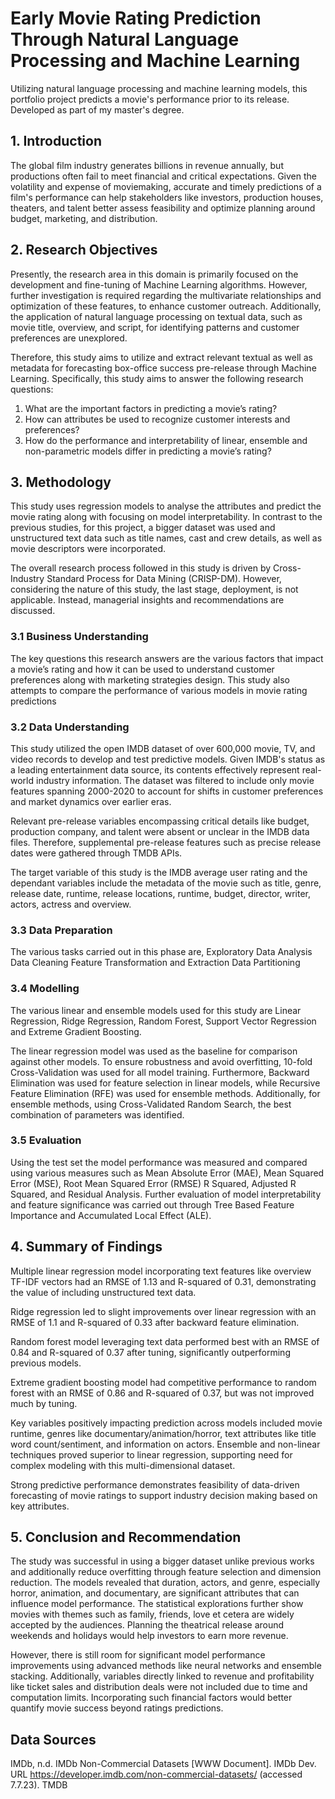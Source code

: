# Early Movie Rating Prediction Through Natural Language Processing and Machine Learning
Utilizing natural language processing and machine learning models, this portfolio project predicts a movie's performance prior to its release. Developed as part of my master's degree.

## 1. Introduction

The global film industry generates billions in revenue annually, but productions often fail to meet financial and critical expectations. Given the volatility and expense of moviemaking, accurate and timely predictions of a film's performance can help stakeholders like investors, production houses, theaters, and talent better assess feasibility and optimize planning around budget, marketing, and distribution.

## 2. Research Objectives

Presently, the research area in this domain is primarily focused on the development and fine-tuning of Machine Learning algorithms. However, further investigation is required regarding the multivariate relationships and optimization of these features, to enhance customer outreach. Additionally, the application of natural language processing on textual data, such as movie title, overview, and script, for identifying patterns and customer preferences are unexplored.

Therefore, this study aims to utilize and extract relevant textual as well as metadata for forecasting box-office success pre-release through Machine Learning. Specifically, this study aims to answer the following research questions:
1. What are the important factors in predicting a movie’s rating?
2. How can attributes be used to recognize customer interests and preferences?
3. How do the performance and interpretability of linear, ensemble and non-parametric models differ in predicting a movie’s rating?

## 3. Methodology

This study uses regression models to analyse the attributes and predict the movie rating along with focusing on model interpretability. In contrast to the previous studies, for this project, a bigger dataset was used and unstructured text data such as title names, cast and crew details, as well as movie descriptors were incorporated.

The overall research process followed in this study is driven by Cross-Industry Standard Process for Data Mining (CRISP-DM). However, considering the nature of this study, the last stage, deployment, is not applicable. Instead, managerial insights and recommendations are discussed.

### 3.1 Business Understanding

The key questions this research answers are the various factors that impact a movie’s rating and how it can be used to understand customer preferences along with marketing strategies design. This study also attempts to compare the performance of various models in movie rating predictions

### 3.2 Data Understanding

This study utilized the open IMDB dataset of over 600,000 movie, TV, and video records to develop and test predictive models. Given IMDB's status as a leading entertainment data source, its contents effectively represent real-world industry information. The dataset was filtered to include only movie features spanning 2000-2020 to account for shifts in customer preferences and market dynamics over earlier eras.

Relevant pre-release variables encompassing critical details like budget, production company, and talent were absent or unclear in the IMDB data files. Therefore, supplemental pre-release features such as precise release dates were gathered through TMDB APIs.

The target variable of this study is the IMDB average user rating and the dependant variables include the metadata of the movie such as title, genre, release date, runtime, release locations, runtime, budget, director, writer, actors, actress and overview.


### 3.3 Data Preparation
The various tasks carried out in this phase are,
Exploratory Data Analysis
Data Cleaning
Feature Transformation and Extraction
Data Partitioning

### 3.4 Modelling

The various linear and ensemble models used for this study are Linear Regression, Ridge Regression, Random Forest, Support Vector Regression and Extreme Gradient Boosting.

The linear regression model was used as the baseline for comparison against other models. To ensure robustness and avoid overfitting, 10-fold Cross-Validation was used for all model training. Furthermore, Backward Elimination was used for feature selection in linear models, while Recursive Feature Elimination (RFE) was used for ensemble methods. Additionally, for ensemble methods, using Cross-Validated Random Search, the best combination of parameters was identified.

### 3.5 Evaluation

Using the test set the model performance was measured and compared using various measures such as Mean Absolute Error (MAE), Mean Squared Error (MSE), Root Mean Squared Error (RMSE) R Squared, Adjusted R Squared, and Residual Analysis. Further evaluation of model interpretability and feature significance was carried out through Tree Based Feature Importance and Accumulated Local Effect (ALE).

## 4. Summary of Findings
Multiple linear regression model incorporating text features like overview TF-IDF vectors had an RMSE of 1.13 and R-squared of 0.31, demonstrating the value of including unstructured text data.

Ridge regression led to slight improvements over linear regression with an RMSE of 1.1 and R-squared of 0.33 after backward feature elimination.

Random forest model leveraging text data performed best with an RMSE of 0.84 and R-squared of 0.37 after tuning, significantly outperforming previous models.

Extreme gradient boosting model had competitive performance to random forest with an RMSE of 0.86 and R-squared of 0.37, but was not improved much by tuning.

Key variables positively impacting prediction across models included movie runtime, genres like documentary/animation/horror, text attributes like title word count/sentiment, and information on actors.
Ensemble and non-linear techniques proved superior to linear regression, supporting need for complex modeling with this multi-dimensional dataset.

Strong predictive performance demonstrates feasibility of data-driven forecasting of movie ratings to support industry decision making based on key attributes.

## 5. Conclusion and Recommendation
The study was successful in using a bigger dataset unlike previous works and additionally reduce overfitting through feature selection and dimension reduction. The models revealed that duration, actors, and genre, especially horror, animation, and documentary, are significant attributes that can influence model performance. The statistical explorations further show movies with themes such as family, friends, love et cetera are widely accepted by the audiences. Planning the theatrical release around weekends and holidays would help investors to earn more revenue.

However, there is still room for significant model performance improvements using advanced methods like neural networks and ensemble stacking. Additionally, variables directly linked to revenue and profitability like ticket sales and distribution deals were not included due to time and computation limits. Incorporating such financial factors would better quantify movie success beyond ratings predictions.


## Data Sources
IMDb, n.d. IMDb Non-Commercial Datasets [WWW Document]. IMDb Dev. URL https://developer.imdb.com/non-commercial-datasets/ (accessed 7.7.23).
TMDB

